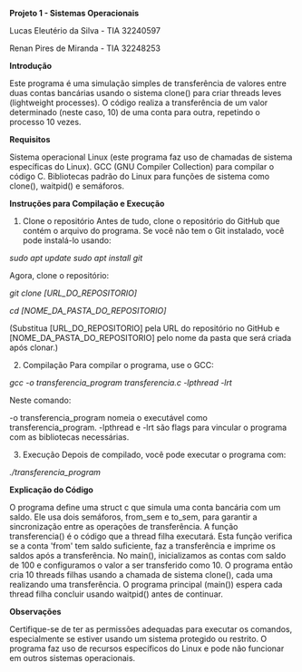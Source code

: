 **Projeto 1 - Sistemas Operacionais**

Lucas Eleutério da Silva - TIA 32240597

Renan Pires de Miranda - TIA 32248253

**Introdução**

Este programa é uma simulação simples de transferência de valores entre duas contas bancárias usando o sistema clone() para criar threads leves (lightweight processes). O código realiza a transferência de um valor determinado (neste caso, 10) de uma conta para outra, repetindo o processo 10 vezes.

**Requisitos**

Sistema operacional Linux (este programa faz uso de chamadas de sistema específicas do Linux).
GCC (GNU Compiler Collection) para compilar o código C.
Bibliotecas padrão do Linux para funções de sistema como clone(), waitpid() e semáforos.

**Instruções para Compilação e Execução**

1. Clone o repositório
Antes de tudo, clone o repositório do GitHub que contém o arquivo do programa. Se você não tem o Git instalado, você pode instalá-lo usando:

 *sudo apt update*
 *sudo apt install git*

Agora, clone o repositório:

 *git clone [URL_DO_REPOSITORIO]*
 
 *cd [NOME_DA_PASTA_DO_REPOSITORIO]*
 
(Substitua [URL_DO_REPOSITORIO] pela URL do repositório no GitHub e [NOME_DA_PASTA_DO_REPOSITORIO] pelo nome da pasta que será criada após clonar.)

2. Compilação
Para compilar o programa, use o GCC:

 *gcc -o transferencia_program transferencia.c -lpthread -lrt*

Neste comando:

-o transferencia_program nomeia o executável como transferencia_program.
-lpthread e -lrt são flags para vincular o programa com as bibliotecas necessárias.

3. Execução
Depois de compilado, você pode executar o programa com:

 *./transferencia_program*

**Explicação do Código**

O programa define uma struct c que simula uma conta bancária com um saldo.
Ele usa dois semáforos, from_sem e to_sem, para garantir a sincronização entre as operações de transferência.
A função transferencia() é o código que a thread filha executará. Esta função verifica se a conta 'from' tem saldo suficiente, faz a transferência e imprime os saldos após a transferência.
No main(), inicializamos as contas com saldo de 100 e configuramos o valor a ser transferido como 10.
O programa então cria 10 threads filhas usando a chamada de sistema clone(), cada uma realizando uma transferência. O programa principal (main()) espera cada thread filha concluir usando waitpid() antes de continuar.

**Observações**

Certifique-se de ter as permissões adequadas para executar os comandos, especialmente se estiver usando um sistema protegido ou restrito.
O programa faz uso de recursos específicos do Linux e pode não funcionar em outros sistemas operacionais.
